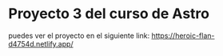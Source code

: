 # Proyecto 3 del curso de Astro

puedes ver el proyecto en el siguiente link:
https://heroic-flan-d4754d.netlify.app/